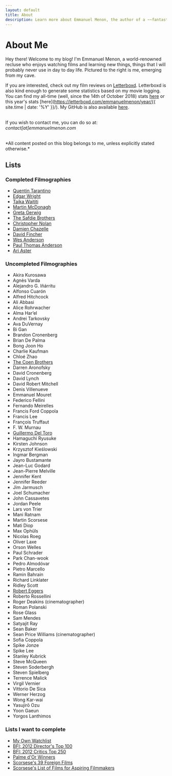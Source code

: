 ```yaml
---
layout: default
title: About
description: Learn more about Emmanuel Menon, the author of a ~~fantastic~~ blog which covers everything from films to fiction to coding!
---
```

# About Me
<!-- <img src="../assets/images/aboutpage-profile.jpg" class="right" style="width: 35%; border-radius: 2.5em;"> -->
Hey there! Welcome to my blog! I'm Emmanuel Menon, a world-renowned recluse who enjoys watching films and learning new things, things that I will probably never use in day to day life. Pictured to the right is me, emerging from my cave.

If you are interested, check out my film reviews on [Letterboxd](https://letterboxd.com/emmanuelmenon). Letterboxd is also kind enough to generate some statistics based on my movie logging. You can find my all-time (well, since the 14th of October 2018) stats [here](https://letterboxd.com/emmanuelmenon/stats/) or this year's stats [here](https://letterboxd.com/emmanuelmenon/year/{{ site.time | date: '%Y' }}/). My GitHub is also available [here](https://github.com/emmanuelmenon/).
<br>
<br>
<p class="center-text">
If you wish to contact me, you can do so at:
<br>
<i>contact[at]emmanuelmenon.com</i>
</p>
<br>
*All content posted on this blog belongs to me, unless explicitly stated otherwise.*

## Lists
### Completed Filmographies
- [Quentin Tarantino](https://letterboxd.com/emmanuelmenon/list/films-by-quentin-tarantino-ranked/)
- [Edgar Wright](https://letterboxd.com/emmanuelmenon/list/films-by-edgar-wright-ranked/)
- [Taika Waititi](https://letterboxd.com/emmanuelmenon/list/films-by-taika-waititi-ranked/)
- [Martin McDonagh](https://letterboxd.com/emmanuelmenon/list/films-by-martin-mcdonagh-ranked/)
- [Greta Gerwig](https://letterboxd.com/emmanuelmenon/list/films-by-greta-gerwig-ranked/)
- [The Safdie Brothers](https://letterboxd.com/emmanuelmenon/list/films-by-the-safdie-brothers-ranked/)
- [Christopher Nolan](https://letterboxd.com/emmanuelmenon/list/films-by-christopher-nolan-ranked/)
- [Damien Chazelle](https://letterboxd.com/emmanuelmenon/list/films-by-damien-chazelle-ranked/)
- [David Fincher](https://letterboxd.com/emmanuelmenon/list/films-by-david-fincher-ranked/)
- [Wes Anderson](https://letterboxd.com/emmanuelmenon/list/films-by-wes-anderson-ranked/)
- [Paul Thomas Anderson](https://letterboxd.com/emmanuelmenon/list/films-by-paul-thomas-anderson-ranked/)
- [Ari Aster](https://letterboxd.com/emmanuelmenon/list/films-by-ari-aster-ranked/)

### Uncompleted Filmographies
- Akira Kurosawa
- Agnès Varda
- Alejandro G. Iñárritu
- Alfonso Cuarón
- Alfred Hitchcock
- Ali Abbasi
- Alice Rohrwacher
- Alma Har’el
- Andrei Tarkovsky
- Ava DuVernay
- Bi Gan
- Brandon Cronenberg
- Brian De Palma
- Bong Joon Ho
- Charlie Kaufman
- Chloé Zhao
- [The Coen Brothers](https://letterboxd.com/emmanuelmenon/list/films-by-the-coen-brothers/)
- Darren Aronofsky
- David Cronenberg
- David Lynch
- David Robert Mitchell
- Denis Villenueve
- Emmanuel Mouret
- Federico Fellini
- Fernando Meirelles
- Francis Ford Coppola
- Francis Lee
- François Truffaut
- F. W. Murnau
- [Guillermo Del Toro](https://letterboxd.com/emmanuelmenon/list/films-by-guillermo-del-toro/)
- Hamaguchi Ryusuke
- Kirsten Johnson
- Krzysztof Kieślowski
- Ingmar Bergman
- Jayro Bustamante
- Jean-Luc Godard
- Jean-Pierre Melville
- Jennifer Kent
- Jennifer Reeder
- Jim Jarmusch
- Joel Schumacher
- John Cassavetes
- Jordan Peele
- Lars von Trier
- Mani Ratnam
- Martin Scorsese
- Mati Diop
- Max Ophüls
- Nicolas Roeg
- Oliver Laxe
- Orson Welles
- Paul Schrader
- Park Chan-wook
- Pedro Almodóvar
- Pietro Marcello
- Ramin Bahrain
- Richard Linklater
- Ridley Scott
- [Robert Eggers](https://letterboxd.com/emmanuelmenon/list/films-by-robert-eggers/)
- Roberto Rossellini
- Roger Deakins (cinematographer)
- Roman Polanski
- Rose Glass
- Sam Mendes
- Satyajit Ray
- Sean Baker
- Sean Price Williams (cinematographer)
- Sofia Coppola
- Spike Jonze
- Spike Lee
- Stanley Kubrick
- Steve McQueen
- Steven Soderbergh
- Steven Spielberg
- Terrence Malick
- Virgil Vernier
- Vittorio De Sica
- Werner Herzog
- Wong Kar-wai
- Yasujirō Ozu
- Yoon Gaeun
- Yorgos Lanthimos

### Lists I want to complete
- [My Own Watchlist](https://letterboxd.com/emmanuelmenon/watchlist/)
- [BFI: 2012 Director's Top 100](https://letterboxd.com/liveandrew/list/bfi-2012-directors-top-100-films/)
- [BFI: 2012 Critics Top 250](https://letterboxd.com/liveandrew/list/bfi-2012-critics-top-250-films/)
- [Palme d'Or Winners](https://letterboxd.com/connordenney/list/palme-dor/)
- [Scorsese's 39 Foreign Films](https://letterboxd.com/mitchelllyon/list/scorsese-foreign-film-list/)
- [Scorsese's List of Films for Aspiring Filmmakers](https://letterboxd.com/cauleyfilms/list/scorseses-list-of-85-films-every-aspiring/)
